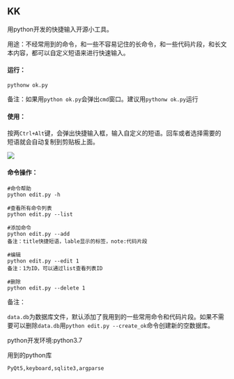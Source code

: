## KK

用python开发的快捷输入开源小工具。

用途：不经常用到的命令，和一些不容易记住的长命令，和一些代码片段，和长文本内容，都可以自定义短语来进行快速输入。

#### 运行：

```
pythonw ok.py
```

备注：如果用`python ok.py`会弹出`cmd`窗口。建议用`pythonw ok.py`运行



#### 使用：

按两`Ctrl+Alt`键，会弹出快捷输入框，输入自定义的短语。回车或者选择需要的短语就会自动复制到剪贴板上面。

![](https://gitee.com/zzwhe/kk/raw/master/log.png)

#### 命令操作：

```
#命令帮助
python edit.py -h

#查看所有命令列表
python edit.py --list

#添加命令
python edit.py --add
备注：title快捷短语，lable显示的标签，note:代码片段

#编辑
python edit.py --edit 1
备注：1为ID，可以通过list查看列表ID

#删除
python edit.py --delete 1
```

备注：

`data.db`为数据库文件，默认添加了我用到的一些常用命令和代码片段。如果不需要可以删除`data.db`用`python edit.py --create_ok`命令创建新的空数据库。

python开发环境:python3.7

用到的python库

```
PyQt5,keyboard,sqlite3,argparse
```

